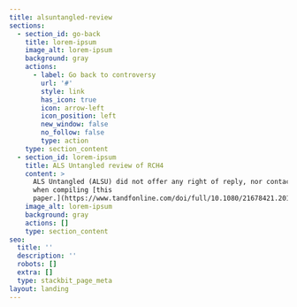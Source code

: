 ```yaml
---
title: alsuntangled-review
sections:
  - section_id: go-back
    title: lorem-ipsum
    image_alt: lorem-ipsum
    background: gray
    actions:
      - label: Go back to controversy
        url: '#'
        style: link
        has_icon: true
        icon: arrow-left
        icon_position: left
        new_window: false
        no_follow: false
        type: action
    type: section_content
  - section_id: lorem-ipsum
    title: ALS Untangled review of RCH4
    content: >
      ALS Untangled (ALSU) did not offer any right of reply, nor contacted us
      when compiling [this
      paper.](https://www.tandfonline.com/doi/full/10.1080/21678421.2019.1675282)
    image_alt: lorem-ipsum
    background: gray
    actions: []
    type: section_content
seo:
  title: ''
  description: ''
  robots: []
  extra: []
  type: stackbit_page_meta
layout: landing
---
```

